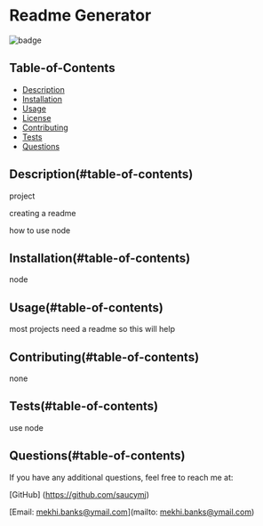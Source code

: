 
  # Readme Generator

   ![badge](https://img.shields.io/badge/license-mit-blue)

  ## Table-of-Contents

  * [Description](#description)
  * [Installation](#installation)
  * [Usage](#usage)
  * [License](#license)
  * [Contributing](#contributing)
  * [Tests](#tests)
  * [Questions](#questions)
  
  ## Description(#table-of-contents)

  project

  creating a readme

  how to use node

  ## Installation(#table-of-contents)

  node

  ## Usage(#table-of-contents)

  most projects need a readme so this will help

  ## Contributing(#table-of-contents)

  none

  ## Tests(#table-of-contents)

  use node

  ## Questions(#table-of-contents)

  If you have any additional questions, feel free to reach me at:

  [GitHub] (https://github.com/saucymj)

 [Email: mekhi.banks@ymail.com](mailto: mekhi.banks@ymail.com)




